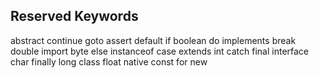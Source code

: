 ## Reserved Keywords

abstract  continue  goto
assert    default   if
boolean   do        implements
break     double    import
byte      else      instanceof
case      extends   int
catch     final     interface
char      finally   long
class     float     native
const     for       new